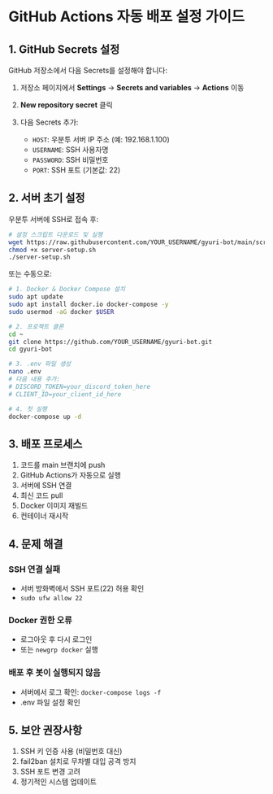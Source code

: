 # GitHub Actions 자동 배포 설정 가이드

## 1. GitHub Secrets 설정

GitHub 저장소에서 다음 Secrets를 설정해야 합니다:

1. 저장소 페이지에서 **Settings** → **Secrets and variables** → **Actions** 이동
2. **New repository secret** 클릭
3. 다음 Secrets 추가:

   - `HOST`: 우분투 서버 IP 주소 (예: 192.168.1.100)
   - `USERNAME`: SSH 사용자명
   - `PASSWORD`: SSH 비밀번호
   - `PORT`: SSH 포트 (기본값: 22)

## 2. 서버 초기 설정

우분투 서버에 SSH로 접속 후:

```bash
# 설정 스크립트 다운로드 및 실행
wget https://raw.githubusercontent.com/YOUR_USERNAME/gyuri-bot/main/scripts/server-setup.sh
chmod +x server-setup.sh
./server-setup.sh
```

또는 수동으로:

```bash
# 1. Docker & Docker Compose 설치
sudo apt update
sudo apt install docker.io docker-compose -y
sudo usermod -aG docker $USER

# 2. 프로젝트 클론
cd ~
git clone https://github.com/YOUR_USERNAME/gyuri-bot.git
cd gyuri-bot

# 3. .env 파일 생성
nano .env
# 다음 내용 추가:
# DISCORD_TOKEN=your_discord_token_here
# CLIENT_ID=your_client_id_here

# 4. 첫 실행
docker-compose up -d
```

## 3. 배포 프로세스

1. 코드를 main 브랜치에 push
2. GitHub Actions가 자동으로 실행
3. 서버에 SSH 연결
4. 최신 코드 pull
5. Docker 이미지 재빌드
6. 컨테이너 재시작

## 4. 문제 해결

### SSH 연결 실패
- 서버 방화벽에서 SSH 포트(22) 허용 확인
- `sudo ufw allow 22`

### Docker 권한 오류
- 로그아웃 후 다시 로그인
- 또는 `newgrp docker` 실행

### 배포 후 봇이 실행되지 않음
- 서버에서 로그 확인: `docker-compose logs -f`
- .env 파일 설정 확인

## 5. 보안 권장사항

1. SSH 키 인증 사용 (비밀번호 대신)
2. fail2ban 설치로 무차별 대입 공격 방지
3. SSH 포트 변경 고려
4. 정기적인 시스템 업데이트